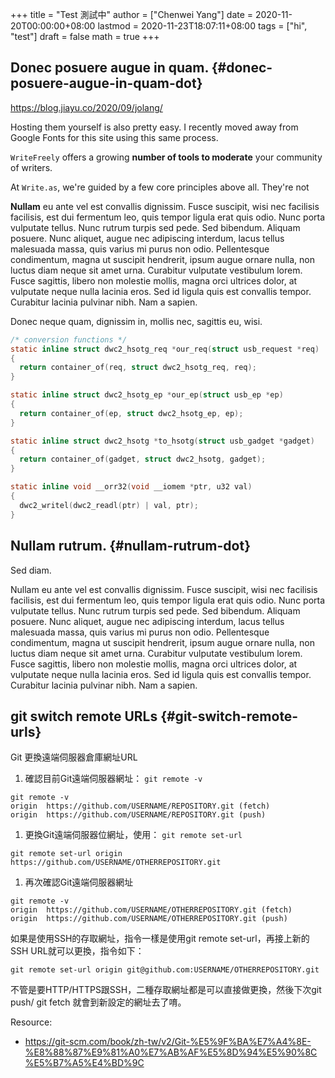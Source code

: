 +++
title = "Test 測試中"
author = ["Chenwei Yang"]
date = 2020-11-20T00:00:00+08:00
lastmod = 2020-11-23T18:07:11+08:00
tags = ["hi", "test"]
draft = false
math = true
+++

## Donec posuere augue in quam. {#donec-posuere-augue-in-quam-dot}

<https://blog.jiayu.co/2020/09/jolang/>

Hosting them yourself is also pretty easy. I recently moved away from Google Fonts for this site using this same process.

`WriteFreely` offers a growing **number of tools to moderate** your community of writers.

At `Write.as`, we're guided by a few core principles above all. They're not

**Nullam** eu ante vel est convallis dignissim.  Fusce suscipit, wisi nec facilisis facilisis, est dui fermentum leo, quis tempor ligula erat quis odio.  Nunc porta vulputate tellus.  Nunc rutrum turpis sed pede.  Sed bibendum.  Aliquam posuere.  Nunc aliquet, augue nec adipiscing interdum, lacus tellus malesuada massa, quis varius mi purus non odio.  Pellentesque condimentum, magna ut suscipit hendrerit, ipsum augue ornare nulla, non luctus diam neque sit amet urna.  Curabitur vulputate vestibulum lorem.  Fusce sagittis, libero non molestie mollis, magna orci ultrices dolor, at vulputate neque nulla lacinia eros.  Sed id ligula quis est convallis tempor.  Curabitur lacinia pulvinar nibh.  Nam a sapien.

Donec neque quam, dignissim in, mollis nec, sagittis eu, wisi.

```c
/* conversion functions */
static inline struct dwc2_hsotg_req *our_req(struct usb_request *req)
{
  return container_of(req, struct dwc2_hsotg_req, req);
}

static inline struct dwc2_hsotg_ep *our_ep(struct usb_ep *ep)
{
  return container_of(ep, struct dwc2_hsotg_ep, ep);
}

static inline struct dwc2_hsotg *to_hsotg(struct usb_gadget *gadget)
{
  return container_of(gadget, struct dwc2_hsotg, gadget);
}

static inline void __orr32(void __iomem *ptr, u32 val)
{
  dwc2_writel(dwc2_readl(ptr) | val, ptr);
}
```


## Nullam rutrum. {#nullam-rutrum-dot}

Sed diam.

Nullam eu ante vel est convallis dignissim.  Fusce suscipit, wisi nec facilisis facilisis, est dui fermentum leo, quis tempor ligula erat quis odio.  Nunc porta vulputate tellus.  Nunc rutrum turpis sed pede.  Sed bibendum.  Aliquam posuere.  Nunc aliquet, augue nec adipiscing interdum, lacus tellus malesuada massa, quis varius mi purus non odio.  Pellentesque condimentum, magna ut suscipit hendrerit, ipsum augue ornare nulla, non luctus diam neque sit amet urna.  Curabitur vulputate vestibulum lorem.  Fusce sagittis, libero non molestie mollis, magna orci ultrices dolor, at vulputate neque nulla lacinia eros.  Sed id ligula quis est convallis tempor.  Curabitur lacinia pulvinar nibh.  Nam a sapien.


## git switch remote URLs {#git-switch-remote-urls}

Git 更換遠端伺服器倉庫網址URL

1.  確認目前Git遠端伺服器網址： `git remote -v`

<!--listend-->

```text
git remote -v
origin  https://github.com/USERNAME/REPOSITORY.git (fetch)
origin  https://github.com/USERNAME/REPOSITORY.git (push)
```

1.  更換Git遠端伺服器位網址，使用： `git remote set-url`

<!--listend-->

```text
git remote set-url origin https://github.com/USERNAME/OTHERREPOSITORY.git
```

1.  再次確認Git遠端伺服器網址

<!--listend-->

```text
git remote -v
origin  https://github.com/USERNAME/OTHERREPOSITORY.git (fetch)
origin  https://github.com/USERNAME/OTHERREPOSITORY.git (push)
```

如果是使用SSH的存取網址，指令一樣是使用git remote set-url，再接上新的SSH URL就可以更換，指令如下：

```text
git remote set-url origin git@github.com:USERNAME/OTHERREPOSITORY.git
```

不管是要HTTP/HTTPS跟SSH，二種存取網址都是可以直接做更換，然後下次git push/ git fetch 就會到新設定的網址去了唷。

Resource:

-   <https://git-scm.com/book/zh-tw/v2/Git-%E5%9F%BA%E7%A4%8E-%E8%88%87%E9%81%A0%E7%AB%AF%E5%8D%94%E5%90%8C%E5%B7%A5%E4%BD%9C>
